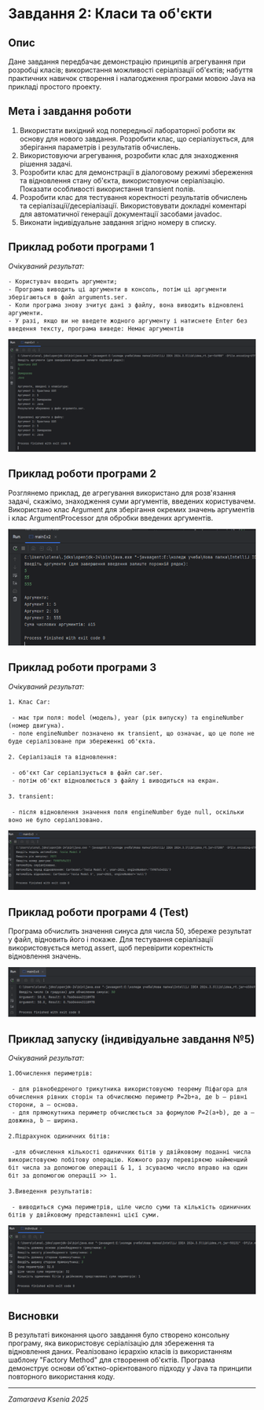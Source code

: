 # Завдання 2: Класи та об'єкти

## Опис

Дане завдання передбачає демонстрацію принципів агрегування при розробці класів; використання можливості серіалізації об'єктів; набуття практичних навичок створення і налагодження програми мовою Java на прикладі простого проекту.

## Мета і завдання роботи
1. Використати вихідний код попередньої лабораторної роботи як основу для нового завдання. Розробити клас, що серіалізується, для зберігання параметрів і результатів
   обчислень.
2. Використовуючи агрегування, розробити клас для знаходження рішення
задачі.
3. Розробити клас для демонстрації в діалоговому режимі збереження та
   відновлення стану об'єкта, використовуючи серіалізацію. Показати особливості
   використання transient полів.
4. Розробити клас для тестування коректності результатів обчислень та
   серіалізації/десеріалізації.
   Використовувати докладні коментарі для автоматичної генерації документації засобами javadoc.
5. Виконати індивідуальне завдання згідно номеру в списку.

## Приклад роботи програми 1

*Очікуваний результат:*
```
- Користувач вводить аргументи;
- Програма виводить ці аргументи в консоль, потім ці аргументи зберігаються в файл arguments.ser.
- Коли програма знову зчитує дані з файлу, вона виводить відновлені аргументи.
- У разі, якщо ви не введете жодного аргументу і натиснете Enter без введення тексту, програма виведе: Немає аргументів
```
![Знімок екрана 2025-03-25 224321.png](../image/%D0%97%D0%BD%D1%96%D0%BC%D0%BE%D0%BA%20%D0%B5%D0%BA%D1%80%D0%B0%D0%BD%D0%B0%202025-03-25%20224321.png)

## Приклад роботи програми 2

Розглянемо приклад, де агрегування використано для розв'язання задачі, скажімо, знаходження суми аргументів, введених користувачем. Використано клас Argument для зберігання окремих значень аргументів і клас ArgumentProcessor для обробки введених аргументів.

![Знімок екрана 2025-03-25 225641.png](../image/%D0%97%D0%BD%D1%96%D0%BC%D0%BE%D0%BA%20%D0%B5%D0%BA%D1%80%D0%B0%D0%BD%D0%B0%202025-03-25%20225641.png)

## Приклад роботи програми 3

*Очікуваний результат:*
```
1. Клас Car:

 - має три поля: model (модель), year (рік випуску) та engineNumber (номер двигуна).
 - поле engineNumber позначено як transient, що означає, що це поле не буде серіалізоване при збереженні об'єкта.

2. Серіалізація та відновлення:

 - об'єкт Car серіалізується в файл car.ser.
 - потім об'єкт відновлюється з файлу і виводиться на екран.

3. transient:

 - після відновлення значення поля engineNumber буде null, оскільки воно не було серіалізовано.
```
![Знімок екрана 2025-03-25 231257.png](../image/%D0%97%D0%BD%D1%96%D0%BC%D0%BE%D0%BA%20%D0%B5%D0%BA%D1%80%D0%B0%D0%BD%D0%B0%202025-03-25%20231257.png)

## Приклад роботи програми 4 (Test)

Програма обчислить значення синуса для числа 50, збереже результат у файл, відновить його і покаже.
Для тестування серіалізації використовується метод assert, щоб перевірити коректність відновлення значень.

![Знімок екрана 2025-03-25 235406.png](../image/%D0%97%D0%BD%D1%96%D0%BC%D0%BE%D0%BA%20%D0%B5%D0%BA%D1%80%D0%B0%D0%BD%D0%B0%202025-03-25%20235406.png)

## Приклад запуску (індивідуальне завдання №5)

*Очікуваний результат:*
```
1.Обчислення периметрів:

 - для рівнобедреного трикутника використовуємо теорему Піфагора для обчислення рівних сторін та обчислюємо периметр P=2b+a, де b — рівні сторони, a — основа.
 - для прямокутника периметр обчислюється за формулою P=2(a+b), де a — довжина, b — ширина.

2.Підрахунок одиничних бітів:

 -для обчислення кількості одиничних бітів у двійковому поданні числа використовуємо побітову операцію. Кожного разу перевіряємо найменший біт числа за допомогою операції & 1, і зсуваємо число вправо на один біт за допомогою операції >> 1.

3.Виведення результатів:

 - виводиться сума периметрів, ціле число суми та кількість одиничних бітів у двійковому представленні цієї суми.
```
![Знімок екрана 2025-03-26 221924.png](../image/%D0%97%D0%BD%D1%96%D0%BC%D0%BE%D0%BA%20%D0%B5%D0%BA%D1%80%D0%B0%D0%BD%D0%B0%202025-03-26%20221924.png)

## Висновки

В результаті виконання цього завдання було створено консольну програму, яка використовує серіалізацію для збереження та відновлення даних. Реалізовано ієрархію класів із використанням шаблону "Factory Method" для створення об'єктів. Програма демонструє основи об'єктно-орієнтованого підходу у Java та принципи повторного використання коду.

---

*Zamaraeva Ksenia 2025*
